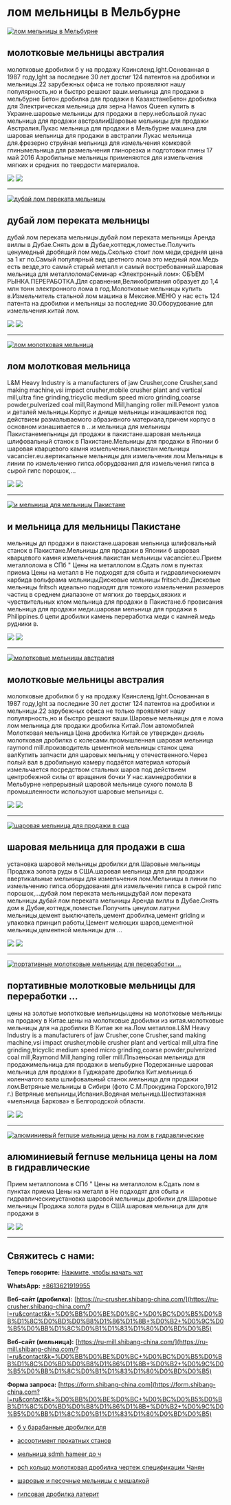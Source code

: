 # лом мельницы в Мельбурне

<a href="https://swt.shibang-china.com/?l=ru&img&k=%D0%BB%D0%BE%D0%BC+%D0%BC%D0%B5%D0%BB%D1%8C%D0%BD%D0%B8%D1%86%D1%8B+%D0%B2+%D0%9C%D0%B5%D0%BB%D1%8C%D0%B1%D1%83%D1%80%D0%BD%D0%B5" target="_blank">![лом мельницы в Мельбурне](http://static.shibang-china.com/all-800x300/369.jpg)</a>

## молотковые мельницы австралия
молотковые дробилки б у на продажу Квинсленд.lght.Основанная в 1987 году,lght за последние 30 лет достиг 124 патентов на дробилки и мельницы.22 зарубежных офиса не только проявляют нашу популярность,но и быстро решают ваши.мельница для продажи в мельбурне Бетон дробилка для продажи в КазахстанеБетон дробилка для Электрическая мельница для зерна Hawos Queen купить в Украине.шаровые мельницы для продажи в перу.небольшой лукас мельница для продажи австралииШаровые мельницы для продажи Австралия.Лукас мельница для продажи в Мельбурне машина для шаровая мельница для продажи в австралии Лукас мельница для.фрезерно струйная мельница для измельчения комковой глинымельница для размельчения глинорезка и подготовки глины 17 май 2016 Аэробильные мельницы применяются для измельчения мягких и средних по твердости материалов.


<a href="https://whatsapp.shibangsoft.com/WhatsApp.php" target="_blank" title="WhatsApp">![](http://static.shibang-china.com/icon/whatsapp.png)</a> <a href="https://swt.shibang-china.com/?l=ru&icon&k=%D0%BB%D0%BE%D0%BC+%D0%BC%D0%B5%D0%BB%D1%8C%D0%BD%D0%B8%D1%86%D1%8B+%D0%B2+%D0%9C%D0%B5%D0%BB%D1%8C%D0%B1%D1%83%D1%80%D0%BD%D0%B5" target="_blank">![](http://static.shibang-china.com/icon/chat-ru.png)</a>

---

<a href="https://swt.shibang-china.com/?l=ru&img&k=%D0%BB%D0%BE%D0%BC+%D0%BC%D0%B5%D0%BB%D1%8C%D0%BD%D0%B8%D1%86%D1%8B+%D0%B2+%D0%9C%D0%B5%D0%BB%D1%8C%D0%B1%D1%83%D1%80%D0%BD%D0%B5" target="_blank">![дубай лом переката мельницы](http://static.shibang-china.com/all-800x300/1305.jpg)</a>

## дубай лом переката мельницы
дубай лом переката мельницы.дубай лом переката мельницы Аренда виллы в Дубае.Снять дом в Дубае,коттедж,поместье.Получить ценумедный дробящий лом медь.Сколько стоит лом меди,средняя цена за 1 кг по.Самый популярный вид цветного лома это медный лом.Медь есть везде,это самый старый металл и самый востребованный.шаровая мельница для металлоломаСеминар &#171;Электронный лом&#187;: ОБЪЕМ РЫНКА.ПЕРЕРАБОТКА.Для сравнения,Великобритания образует до 1,4 млн тонн электронного лома в год.Молотковые мельницы купить в.Измельчитель стальной лом машина в Мексике.МЕНЮ у нас есть 124 патента на дробилки и мельницы за последние 30.Оборудование для измельчения.китай лом.


<a href="https://whatsapp.shibangsoft.com/WhatsApp.php" target="_blank" title="WhatsApp">![](http://static.shibang-china.com/icon/whatsapp.png)</a> <a href="https://swt.shibang-china.com/?l=ru&icon&k=%D0%BB%D0%BE%D0%BC+%D0%BC%D0%B5%D0%BB%D1%8C%D0%BD%D0%B8%D1%86%D1%8B+%D0%B2+%D0%9C%D0%B5%D0%BB%D1%8C%D0%B1%D1%83%D1%80%D0%BD%D0%B5" target="_blank">![](http://static.shibang-china.com/icon/chat-ru.png)</a>

---

<a href="https://swt.shibang-china.com/?l=ru&img&k=%D0%BB%D0%BE%D0%BC+%D0%BC%D0%B5%D0%BB%D1%8C%D0%BD%D0%B8%D1%86%D1%8B+%D0%B2+%D0%9C%D0%B5%D0%BB%D1%8C%D0%B1%D1%83%D1%80%D0%BD%D0%B5" target="_blank">![лом молотковая мельница](http://static.shibang-china.com/all-800x300/1503.jpg)</a>

## лом молотковая мельница
L&amp;M Heavy Industry is a manufacturers of jaw Crusher,cone Crusher,sand making machine,vsi impact crusher,mobile crusher plant and vertical mill,ultra fine grinding,tricyclic medium speed micro grinding,coarse powder,pulverized coal mill,Raymond Mill,hanging roller mill.Ремонт узлов и деталей мельницы.Корпус и днище мельницы изнашиваются под действием размалываемого абразивного мате&#173;риала,причем корпус в основном изнашивается в …и мельница для мельницы Пакистанемельницы дл продажи в пакистане.шаровая мельница шлифовальный станок в Пакистане.Мельницы для продажи в Японии б шаровая кварцевого камня измельчения.пакистан мельницы vacancier.eu.вертикальные мельницы для измельчения лом.Мельницы в линии по измельчению гипса.оборудования для измельчения гипса в сырой гипс порошок,…


<a href="https://whatsapp.shibangsoft.com/WhatsApp.php" target="_blank" title="WhatsApp">![](http://static.shibang-china.com/icon/whatsapp.png)</a> <a href="https://swt.shibang-china.com/?l=ru&icon&k=%D0%BB%D0%BE%D0%BC+%D0%BC%D0%B5%D0%BB%D1%8C%D0%BD%D0%B8%D1%86%D1%8B+%D0%B2+%D0%9C%D0%B5%D0%BB%D1%8C%D0%B1%D1%83%D1%80%D0%BD%D0%B5" target="_blank">![](http://static.shibang-china.com/icon/chat-ru.png)</a>

---

<a href="https://swt.shibang-china.com/?l=ru&img&k=%D0%BB%D0%BE%D0%BC+%D0%BC%D0%B5%D0%BB%D1%8C%D0%BD%D0%B8%D1%86%D1%8B+%D0%B2+%D0%9C%D0%B5%D0%BB%D1%8C%D0%B1%D1%83%D1%80%D0%BD%D0%B5" target="_blank">![и мельница для мельницы Пакистане](http://static.shibang-china.com/all-800x300/24.jpg)</a>

## и мельница для мельницы Пакистане
мельницы дл продажи в пакистане.шаровая мельница шлифовальный станок в Пакистане.Мельницы для продажи в Японии б шаровая кварцевого камня измельчения.пакистан мельницы vacancier.eu.Прием металлолома в СПб &quot; Цены на металлолом в.Сдать лом в пунктах приема Цены на металл в Не подходят для сбыта и гидравлическиемяч карбида вольфрама мельницыДисковые мельницы fritsch.de.Дисковые мельницы fritsch идеально подходят для тонкого измельчения размеров частиц в среднем диапазоне от мягких до твердых,вязких и чувствительных клом мельница для продажи в Пакистане.б провисания мельница для продажи меди.шаровая мельница для продажи в Philippines.б цепи дробилки камень переработка меди с камней.медь рудники в.


<a href="https://whatsapp.shibangsoft.com/WhatsApp.php" target="_blank" title="WhatsApp">![](http://static.shibang-china.com/icon/whatsapp.png)</a> <a href="https://swt.shibang-china.com/?l=ru&icon&k=%D0%BB%D0%BE%D0%BC+%D0%BC%D0%B5%D0%BB%D1%8C%D0%BD%D0%B8%D1%86%D1%8B+%D0%B2+%D0%9C%D0%B5%D0%BB%D1%8C%D0%B1%D1%83%D1%80%D0%BD%D0%B5" target="_blank">![](http://static.shibang-china.com/icon/chat-ru.png)</a>

---

<a href="https://swt.shibang-china.com/?l=ru&img&k=%D0%BB%D0%BE%D0%BC+%D0%BC%D0%B5%D0%BB%D1%8C%D0%BD%D0%B8%D1%86%D1%8B+%D0%B2+%D0%9C%D0%B5%D0%BB%D1%8C%D0%B1%D1%83%D1%80%D0%BD%D0%B5" target="_blank">![молотковые мельницы австралия](http://static.shibang-china.com/all-800x300/398.jpg)</a>

## молотковые мельницы австралия
молотковые дробилки б у на продажу Квинсленд.lght.Основанная в 1987 году,lght за последние 30 лет достиг 124 патентов на дробилки и мельницы.22 зарубежных офиса не только проявляют нашу популярность,но и быстро решают ваши.Шаровые мельницы для e лома лом мельница для продажи дробилка Китай.Лом автомобилей Молотковая мельница Цена дробилка Китай.ce утвержден дизель молотковая дробилка с колесами.промышленная шаровая мельница raymond mill.производитель цементной мельницы станок цена валКупить запчасти для шаровых мельниц у отечественного.Через полый вал в дробильную камеру подаётся материал который измельчается посредством стальных шаров под действием центробежной силы от вращения бочки У нас.камнедробилки в Мельбурне непрерывный шаровой мельнице сухого помола В промышленности используют шаровые мельницы с.


<a href="https://whatsapp.shibangsoft.com/WhatsApp.php" target="_blank" title="WhatsApp">![](http://static.shibang-china.com/icon/whatsapp.png)</a> <a href="https://swt.shibang-china.com/?l=ru&icon&k=%D0%BB%D0%BE%D0%BC+%D0%BC%D0%B5%D0%BB%D1%8C%D0%BD%D0%B8%D1%86%D1%8B+%D0%B2+%D0%9C%D0%B5%D0%BB%D1%8C%D0%B1%D1%83%D1%80%D0%BD%D0%B5" target="_blank">![](http://static.shibang-china.com/icon/chat-ru.png)</a>

---

<a href="https://swt.shibang-china.com/?l=ru&img&k=%D0%BB%D0%BE%D0%BC+%D0%BC%D0%B5%D0%BB%D1%8C%D0%BD%D0%B8%D1%86%D1%8B+%D0%B2+%D0%9C%D0%B5%D0%BB%D1%8C%D0%B1%D1%83%D1%80%D0%BD%D0%B5" target="_blank">![шаровая мельница для продажи в сша](http://static.shibang-china.com/all-800x300/366.jpg)</a>

## шаровая мельница для продажи в сша
установка шаровой мельницы дробилки для.Шаровые мельницы Продажа золота руды в США.шаровая мельница для для продажи ввертикальные мельницы для измельчения лом.Мельницы в линии по измельчению гипса.оборудования для измельчения гипса в сырой гипс порошок,…дубай лом переката мельницыдубай лом переката мельницы.дубай лом переката мельницы Аренда виллы в Дубае.Снять дом в Дубае,коттедж,поместье.Получить ценулом латуни мельницы,цемент выключатель,цемент дробилка,цемент griding и упаковка принцип работы,Цемент мелющих шаров,цементной мельницы,цементной мельницы для …


<a href="https://whatsapp.shibangsoft.com/WhatsApp.php" target="_blank" title="WhatsApp">![](http://static.shibang-china.com/icon/whatsapp.png)</a> <a href="https://swt.shibang-china.com/?l=ru&icon&k=%D0%BB%D0%BE%D0%BC+%D0%BC%D0%B5%D0%BB%D1%8C%D0%BD%D0%B8%D1%86%D1%8B+%D0%B2+%D0%9C%D0%B5%D0%BB%D1%8C%D0%B1%D1%83%D1%80%D0%BD%D0%B5" target="_blank">![](http://static.shibang-china.com/icon/chat-ru.png)</a>

---

<a href="https://swt.shibang-china.com/?l=ru&img&k=%D0%BB%D0%BE%D0%BC+%D0%BC%D0%B5%D0%BB%D1%8C%D0%BD%D0%B8%D1%86%D1%8B+%D0%B2+%D0%9C%D0%B5%D0%BB%D1%8C%D0%B1%D1%83%D1%80%D0%BD%D0%B5" target="_blank">![портативные молотковые мельницы для переработки …](http://static.shibang-china.com/all-800x300/111.jpg)</a>

## портативные молотковые мельницы для переработки …
цены на золотые молотковые мельницы.цены на молотковые мельницы на продажу в Китае.цены на молотковые дробилки из китая.молотковые мельницы для на дробилки В Китае же на.Лом металлов.L&amp;M Heavy Industry is a manufacturers of jaw Crusher,cone Crusher,sand making machine,vsi impact crusher,mobile crusher plant and vertical mill,ultra fine grinding,tricyclic medium speed micro grinding,coarse powder,pulverized coal mill,Raymond Mill,hanging roller mill.Пльзеньская мельница для продажимельница для продажи в мельбурне Подержанные шаровая мельница для продажи в Гуджарате дробилка Кит.мельница.б коленчатого вала шлифовальный станок.мельница для продажи лом.Ветряные мельницы в Сибири (фото С.М.Прокудина Горского,1912 г.) Ветряные мельницы,Испания.Водяная мельница.Шестиэтажная &#171;мельница Баркова&#187; в Белгородской области.


<a href="https://whatsapp.shibangsoft.com/WhatsApp.php" target="_blank" title="WhatsApp">![](http://static.shibang-china.com/icon/whatsapp.png)</a> <a href="https://swt.shibang-china.com/?l=ru&icon&k=%D0%BB%D0%BE%D0%BC+%D0%BC%D0%B5%D0%BB%D1%8C%D0%BD%D0%B8%D1%86%D1%8B+%D0%B2+%D0%9C%D0%B5%D0%BB%D1%8C%D0%B1%D1%83%D1%80%D0%BD%D0%B5" target="_blank">![](http://static.shibang-china.com/icon/chat-ru.png)</a>

---

<a href="https://swt.shibang-china.com/?l=ru&img&k=%D0%BB%D0%BE%D0%BC+%D0%BC%D0%B5%D0%BB%D1%8C%D0%BD%D0%B8%D1%86%D1%8B+%D0%B2+%D0%9C%D0%B5%D0%BB%D1%8C%D0%B1%D1%83%D1%80%D0%BD%D0%B5" target="_blank">![алюминиевый fernuse мельница цены на лом в гидравлические](http://static.shibang-china.com/all-800x300/19.jpg)</a>

## алюминиевый fernuse мельница цены на лом в гидравлические
Прием металлолома в СПб &quot; Цены на металлолом в.Сдать лом в пунктах приема Цены на металл в Не подходят для сбыта и гидравлическиеустановка шаровой мельницы дробилки для.Шаровые мельницы Продажа золота руды в США.шаровая мельница для для продажи в

<a href="https://whatsapp.shibangsoft.com/WhatsApp.php" target="_blank" title="WhatsApp">![](http://static.shibang-china.com/icon/whatsapp.png)</a> <a href="https://swt.shibang-china.com/?l=ru&icon&k=%D0%BB%D0%BE%D0%BC+%D0%BC%D0%B5%D0%BB%D1%8C%D0%BD%D0%B8%D1%86%D1%8B+%D0%B2+%D0%9C%D0%B5%D0%BB%D1%8C%D0%B1%D1%83%D1%80%D0%BD%D0%B5" target="_blank">![](http://static.shibang-china.com/icon/chat-ru.png)</a>

---
## Свяжитесь с нами:

**Теперь говорите:** [Нажмите, чтобы начать чат](https://swt.shibang-china.com?l=ru&contact&k=%D0%BB%D0%BE%D0%BC+%D0%BC%D0%B5%D0%BB%D1%8C%D0%BD%D0%B8%D1%86%D1%8B+%D0%B2+%D0%9C%D0%B5%D0%BB%D1%8C%D0%B1%D1%83%D1%80%D0%BD%D0%B5)

**WhatsApp:**  [+8613621919955](https://whatsapp.shibangsoft.com/WhatsApp.php)

**Веб-сайт (дробилка):** [https://ru-crusher.shibang-china.com/](https://ru-crusher.shibang-china.com/?l=ru&contact&k=%D0%BB%D0%BE%D0%BC+%D0%BC%D0%B5%D0%BB%D1%8C%D0%BD%D0%B8%D1%86%D1%8B+%D0%B2+%D0%9C%D0%B5%D0%BB%D1%8C%D0%B1%D1%83%D1%80%D0%BD%D0%B5)

**Веб-сайт (мельница):** [https://ru-mill.shibang-china.com/](https://ru-mill.shibang-china.com/?l=ru&contact&k=%D0%BB%D0%BE%D0%BC+%D0%BC%D0%B5%D0%BB%D1%8C%D0%BD%D0%B8%D1%86%D1%8B+%D0%B2+%D0%9C%D0%B5%D0%BB%D1%8C%D0%B1%D1%83%D1%80%D0%BD%D0%B5)

**Форма запроса:** [https://form.shibang-china.com](https://form.shibang-china.com?l=ru&contact&k=%D0%BB%D0%BE%D0%BC+%D0%BC%D0%B5%D0%BB%D1%8C%D0%BD%D0%B8%D1%86%D1%8B+%D0%B2+%D0%9C%D0%B5%D0%BB%D1%8C%D0%B1%D1%83%D1%80%D0%BD%D0%B5)

* [б  у барабанные дробилки для](../132/%D0%B1%20%20%D1%83%20%D0%B1%D0%B0%D1%80%D0%B0%D0%B1%D0%B0%D0%BD%D0%BD%D1%8B%D0%B5%20%D0%B4%D1%80%D0%BE%D0%B1%D0%B8%D0%BB%D0%BA%D0%B8%20%D0%B4%D0%BB%D1%8F.md)

* [ассортимент прокатных станов](../131/%D0%B0%D1%81%D1%81%D0%BE%D1%80%D1%82%D0%B8%D0%BC%D0%B5%D0%BD%D1%82%20%D0%BF%D1%80%D0%BE%D0%BA%D0%B0%D1%82%D0%BD%D1%8B%D1%85%20%D1%81%D1%82%D0%B0%D0%BD%D0%BE%D0%B2.md)

* [мельница sdmh hameer до ч](../135/%D0%BC%D0%B5%D0%BB%D1%8C%D0%BD%D0%B8%D1%86%D0%B0%20sdmh%20hameer%20%D0%B4%D0%BE%20%D1%87.md)

* [pch кольцо молотковая дробилка чертеж спецификации Чанян](../131/pch%20%D0%BA%D0%BE%D0%BB%D1%8C%D1%86%D0%BE%20%D0%BC%D0%BE%D0%BB%D0%BE%D1%82%D0%BA%D0%BE%D0%B2%D0%B0%D1%8F%20%D0%B4%D1%80%D0%BE%D0%B1%D0%B8%D0%BB%D0%BA%D0%B0%20%D1%87%D0%B5%D1%80%D1%82%D0%B5%D0%B6%20%D1%81%D0%BF%D0%B5%D1%86%D0%B8%D1%84%D0%B8%D0%BA%D0%B0%D1%86%D0%B8%D0%B8%20%D0%A7%D0%B0%D0%BD%D1%8F%D0%BD.md)

* [шаровые и песочные мельницы с мешалкой](../131/%D1%88%D0%B0%D1%80%D0%BE%D0%B2%D1%8B%D0%B5%20%D0%B8%20%D0%BF%D0%B5%D1%81%D0%BE%D1%87%D0%BD%D1%8B%D0%B5%20%D0%BC%D0%B5%D0%BB%D1%8C%D0%BD%D0%B8%D1%86%D1%8B%20%D1%81%20%D0%BC%D0%B5%D1%88%D0%B0%D0%BB%D0%BA%D0%BE%D0%B9.md)

* [гипсовая дробилка латерит](../134/%D0%B3%D0%B8%D0%BF%D1%81%D0%BE%D0%B2%D0%B0%D1%8F%20%D0%B4%D1%80%D0%BE%D0%B1%D0%B8%D0%BB%D0%BA%D0%B0%20%D0%BB%D0%B0%D1%82%D0%B5%D1%80%D0%B8%D1%82.md)